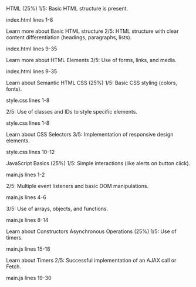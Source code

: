 HTML (25%)
1/5:
Basic HTML structure is present.

index.html lines 1-8

Learn more about Basic HTML structure
2/5:
HTML structure with clear content differentiation (headings, paragraphs, lists).

index.html lines 9-35

Learn more about HTML Elements
3/5:
Use of forms, links, and media.

index.html lines 9-35

Learn about Semantic HTML
CSS (25%)
1/5:
Basic CSS styling (colors, fonts).

style.css lines 1-8

2/5:
Use of classes and IDs to style specific elements.

style.css lines 1-8

Learn about CSS Selectors
3/5:
Implementation of responsive design elements.

style.css lines 10-12

JavaScript Basics (25%)
1/5:
Simple interactions (like alerts on button click).

main.js lines 1-2


2/5:
Multiple event listeners and basic DOM manipulations.

main.js lines 4-6

3/5:
Use of arrays, objects, and functions.

main.js lines 8-14

Learn about Constructors
Asynchronous Operations (25%)
1/5:
Use of timers.

main.js lines 15-18

Learn about Timers
2/5:
Successful implementation of an AJAX call or Fetch.

main.js lines 19-30
